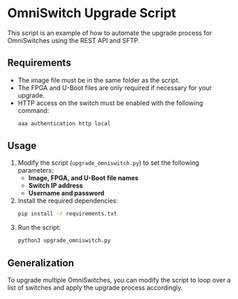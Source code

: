 # OmniSwitch Upgrade Script
This script is an example of how to automate the upgrade process for OmniSwitches using the REST API and SFTP.  

## Requirements
- The image file must be in the same folder as the script.
- The FPGA and U-Boot files are only required if necessary for your upgrade.
- HTTP access on the switch must be enabled with the following command:
   ```bash
   aaa authentication http local
   ```

## Usage
1. Modify the script (`upgrade_omniswitch.py`) to set the following parameters:
   - **Image, FPGA, and U-Boot file names**
   - **Switch IP address**
   - **Username and password**  
2. Install the required dependencies:  
   ```bash
   pip install -r requirements.txt
   ```
3. Run the script:
   ```bash
   python3 upgrade_omniswitch.py
   ```

## Generalization
To upgrade multiple OmniSwitches, you can modify the script to loop over a list of switches and apply the upgrade process accordingly.
